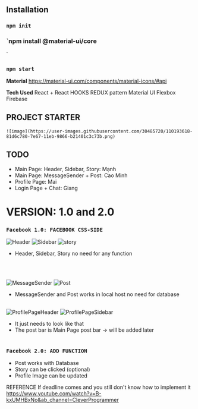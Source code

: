## Installation

### `npm init`

### `npm install @material-ui/core
`
### `npm start`

**Material**
https://material-ui.com/components/material-icons/#api

**Tech Used**
React + React HOOKS
REDUX pattern
Material UI
Flexbox
Firebase

## PROJECT STARTER
```
![image](https://user-images.githubusercontent.com/30485720/110193618-81d6c780-7e67-11eb-9866-b21401c3c73b.png)
```

## TODO
- Main Page: Header, Sidebar, Story: Mạnh
- Main Page: MessageSender + Post: Cao Minh
- Profile Page: Mai
- Login Page + Chat: Giang

# VERSION: 1.0 and 2.0
### `Facebook 1.0: FACEBOOK CSS-SIDE`
![Header](https://user-images.githubusercontent.com/30485720/110193703-16412a00-7e68-11eb-90f6-f82fc13015d9.PNG)
![Sidebar](https://user-images.githubusercontent.com/30485720/110193733-50123080-7e68-11eb-8bf1-369cc23d74ea.PNG)
![story](https://user-images.githubusercontent.com/30485720/110193739-64562d80-7e68-11eb-8baa-791286dcb7fa.PNG)
- Header, Sidebar, Story no need for any function

<br /><br />

![MessageSender](https://user-images.githubusercontent.com/30485720/110193751-7041ef80-7e68-11eb-80f2-a7a8b4a3ae87.PNG=400x400)
![Post](https://user-images.githubusercontent.com/30485720/110193755-71731c80-7e68-11eb-824b-14347ee6d7e6.PNG=400x400)
- MessageSender and Post works in local host no need for database
<br /><br />


![ProfilePageHeader](https://user-images.githubusercontent.com/30485720/110193775-923b7200-7e68-11eb-8d81-baead3c3a6ac.PNG=400x400)
![ProfilePageSidebar](https://user-images.githubusercontent.com/30485720/110193792-ab442300-7e68-11eb-8c12-5a831bed0c78.PNG=400x400)
- It just needs to look like that
- The post bar is Main Page post bar -> will be added later
<br /><br />
### `Facebook 2.0: ADD FUNCTION`
- Post works with Database
- Story can be clicked (optional)
- Profile Image can be updated

REFERENCE
If deadline comes and you still don't know how to implement it <br />
https://www.youtube.com/watch?v=B-kxUMHBxNo&ab_channel=CleverProgrammer

